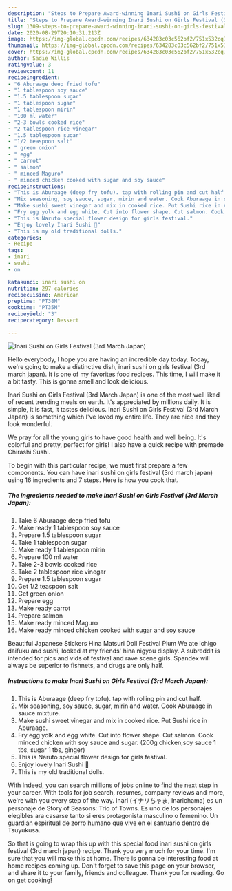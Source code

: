 ```yaml
---
description: "Steps to Prepare Award-winning Inari Sushi on Girls Festival (3rd March Japan)"
title: "Steps to Prepare Award-winning Inari Sushi on Girls Festival (3rd March Japan)"
slug: 1309-steps-to-prepare-award-winning-inari-sushi-on-girls-festival-3rd-march-japan
date: 2020-08-29T20:10:31.213Z
image: https://img-global.cpcdn.com/recipes/634283c03c562bf2/751x532cq70/inari-sushi-on-girls-festival-3rd-march-japan-recipe-main-photo.jpg
thumbnail: https://img-global.cpcdn.com/recipes/634283c03c562bf2/751x532cq70/inari-sushi-on-girls-festival-3rd-march-japan-recipe-main-photo.jpg
cover: https://img-global.cpcdn.com/recipes/634283c03c562bf2/751x532cq70/inari-sushi-on-girls-festival-3rd-march-japan-recipe-main-photo.jpg
author: Sadie Willis
ratingvalue: 3
reviewcount: 11
recipeingredient:
- "6 Aburaage deep fried tofu"
- "1 tablespoon soy sauce"
- "1.5 tablespoon sugar"
- "1 tablespoon sugar"
- "1 tablespoon mirin"
- "100 ml water"
- "2-3 bowls cooked rice"
- "2 tablespoon rice vinegar"
- "1.5 tablespoon sugar"
- "1/2 teaspoon salt"
- " green onion"
- " egg"
- " carrot"
- " salmon"
- " minced Maguro"
- " minced chicken cooked with sugar and soy sauce"
recipeinstructions:
- "This is Aburaage (deep fry tofu). tap with rolling pin and cut half."
- "Mix seasoning, soy sauce, sugar, mirin and water. Cook Aburaage in sauce mixture."
- "Make sushi sweet vinegar and mix in cooked rice. Put Sushi rice in Aburaage."
- "Fry egg yolk and egg white. Cut into flower shape. Cut salmon. Cook minced chicken with soy sauce and sugar. (200g chicken,soy sauce 1 tbs, sugar 1 tbs, ginger)"
- "This is Naruto special flower design for girls festival."
- "Enjoy lovely Inari Sushi 🌸"
- "This is my old traditional dolls."
categories:
- Recipe
tags:
- inari
- sushi
- on

katakunci: inari sushi on 
nutrition: 297 calories
recipecuisine: American
preptime: "PT38M"
cooktime: "PT35M"
recipeyield: "3"
recipecategory: Dessert

---
```



![Inari Sushi on Girls Festival (3rd March Japan)](https://img-global.cpcdn.com/recipes/634283c03c562bf2/751x532cq70/inari-sushi-on-girls-festival-3rd-march-japan-recipe-main-photo.jpg)

Hello everybody, I hope you are having an incredible day today. Today, we're going to make a distinctive dish, inari sushi on girls festival (3rd march japan). It is one of my favorites food recipes. This time, I will make it a bit tasty. This is gonna smell and look delicious.

Inari Sushi on Girls Festival (3rd March Japan) is one of the most well liked of recent trending meals on earth. It's appreciated by millions daily. It is simple, it is fast, it tastes delicious. Inari Sushi on Girls Festival (3rd March Japan) is something which I've loved my entire life. They are nice and they look wonderful.

We pray for all the young girls to have good health and well being. It&#39;s colorful and pretty, perfect for girls! I also have a quick recipe with premade Chirashi Sushi.


To begin with this particular recipe, we must first prepare a few components. You can have inari sushi on girls festival (3rd march japan) using 16 ingredients and 7 steps. Here is how you cook that.

<!--inarticleads1-->

##### The ingredients needed to make Inari Sushi on Girls Festival (3rd March Japan):

1. Take 6 Aburaage deep fried tofu
1. Make ready 1 tablespoon soy sauce
1. Prepare 1.5 tablespoon sugar
1. Take 1 tablespoon sugar
1. Make ready 1 tablespoon mirin
1. Prepare 100 ml water
1. Take 2-3 bowls cooked rice
1. Take 2 tablespoon rice vinegar
1. Prepare 1.5 tablespoon sugar
1. Get 1/2 teaspoon salt
1. Get  green onion
1. Prepare  egg
1. Make ready  carrot
1. Prepare  salmon
1. Make ready  minced Maguro
1. Make ready  minced chicken cooked with sugar and soy sauce


Beautiful Japanese Stickers Hina Matsuri Doll Festival Plum We ate ichigo daifuku and sushi, looked at my friends&#39; hina nigyou display. A subreddit is intended for pics and vids of festival and rave scene girls. Spandex will always be superior to fishnets, and drugs are only half. 

<!--inarticleads2-->

##### Instructions to make Inari Sushi on Girls Festival (3rd March Japan):

1. This is Aburaage (deep fry tofu). tap with rolling pin and cut half.
1. Mix seasoning, soy sauce, sugar, mirin and water. Cook Aburaage in sauce mixture.
1. Make sushi sweet vinegar and mix in cooked rice. Put Sushi rice in Aburaage.
1. Fry egg yolk and egg white. Cut into flower shape. Cut salmon. Cook minced chicken with soy sauce and sugar. (200g chicken,soy sauce 1 tbs, sugar 1 tbs, ginger)
1. This is Naruto special flower design for girls festival.
1. Enjoy lovely Inari Sushi 🌸
1. This is my old traditional dolls.


With Indeed, you can search millions of jobs online to find the next step in your career. With tools for job search, resumes, company reviews and more, we&#39;re with you every step of the way. Inari (イナリちゃま, Inarichama) es un personaje de Story of Seasons: Trio of Towns. Es uno de los personajes elegibles ara casarse tanto si eres protagonista masculino o femenino. Un guardián espiritual de zorro humano que vive en el santuario dentro de Tsuyukusa. 

So that is going to wrap this up with this special food inari sushi on girls festival (3rd march japan) recipe. Thank you very much for your time. I'm sure that you will make this at home. There is gonna be interesting food at home recipes coming up. Don't forget to save this page on your browser, and share it to your family, friends and colleague. Thank you for reading. Go on get cooking!
